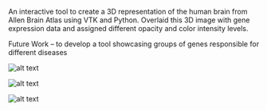 An interactive tool to create a 3D representation of the human brain from Allen Brain Atlas using VTK and Python. Overlaid this 3D image with gene expression data and assigned different opacity and color intensity levels. 

Future Work – to develop a tool showcasing groups of genes responsible for different diseases


![alt text](screenshots/3.png)

![alt text](screenshots/1.png)

![alt text](screenshots/2.png)
